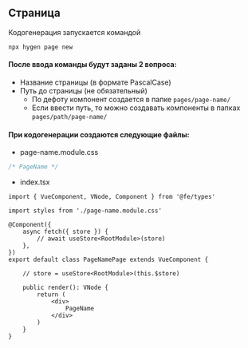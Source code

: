 ## Страница
Кодогенерация запускается командой
```shell
npx hygen page new
```

#### После ввода команды будут заданы 2 вопроса:
- Название страницы (в формате PascalCase)
- Путь до страницы (не обязательный)
    - По дефоту компонент создается в папке `pages/page-name/`
    - Если ввести путь, то можно создавать компоненты в папках `pages/path/page-name/`

#### При кодогенерации создаются следующие файлы:
- page-name.module.css
```css
/* PageName */
```

- index.tsx
```tsx
import { VueComponent, VNode, Component } from '@fe/types'

import styles from './page-name.module.css'

@Component({
	async fetch({ store }) {
		// await useStore<RootModule>(store)
	},
})
export default class PageNamePage extends VueComponent {

	// store = useStore<RootModule>(this.$store)

	public render(): VNode {
		return (
			<div>
				PageName
			</div>
		)
	}
}
```
